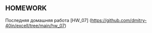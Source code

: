 ## HOMEWORK
Последняя домашняя работа [HW_07] (https://github.com/dmitry-40in/excell/tree/main/hw_07)